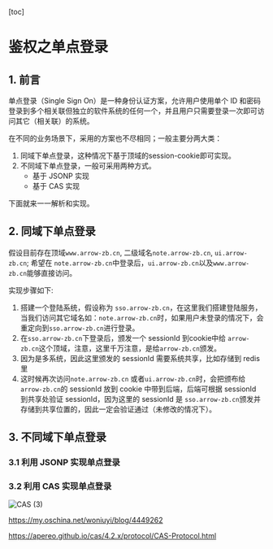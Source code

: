 [toc]

# 鉴权之单点登录

## 1. 前言

单点登录（Single Sign On）是一种身份认证方案，允许用户使用单个 ID 和密码登录到多个相关联但独立的软件系统的任何一个，并且用户只需要登录一次即可访问其它（相关联）的系统。

在不同的业务场景下，采用的方案也不尽相同；一般主要分两大类：

1. 同域下单点登录，这种情况下基于顶域的session-cookie即可实现。
2. 不同域下单点登录，一般可采用两种方式。
   - 基于 JSONP 实现
   - 基于 CAS  实现

下面就来一一解析和实现。

## 2. 同域下单点登录

假设目前存在顶域`www.arrow-zb.cn`, 二级域名`note.arrow-zb.cn`, `ui.arrow-zb.cn`; 希望在 `note.arrow-zb.cn`中登录后，`ui.arrow-zb.cn`以及`www.arrow-zb.cn`能够直接访问。

实现步骤如下:

1. 搭建一个登陆系统，假设称为 `sso.arrow-zb.cn`，在这里我们搭建登陆服务，当我们访问其它域名如：`note.arrow-zb.cn`时，如果用户未登录的情况下，会重定向到`sso.arrow-zb.cn`进行登录。
2. 在`sso.arrow-zb.cn`下登录后，颁发一个 sessionId 到cookie中给 `arrow-zb.cn`这个顶域，注意，这里千万注意，是给`arrow-zb.cn`颁发。
3. 因为是多系统，因此这里颁发的 sessionId 需要系统共享，比如存储到 redis里
4. 这时候再次访问`note.arrow-zb.cn` 或者`ui.arrow-zb.cn`时，会把颁布给`arrow-zb.cn`的 sessionId 放到 cookie 中带到后端，后端可根据 sessionId 到共享处验证 sessionId，因为这里的 sessionId 是 `sso.arrow-zb.cn`颁发并存储到共享位置的，因此一定会验证通过（未修改的情况下）。

## 3. 不同域下单点登录

### 3.1 利用 JSONP 实现单点登录



### 3.2 利用 CAS 实现单点登录

![CAS (3)](/Users/aispeech/Desktop/MyGitHub/web-study-record/零散的知识点/img/CAS-SSO.jpg)

https://my.oschina.net/woniuyi/blog/4449262

https://apereo.github.io/cas/4.2.x/protocol/CAS-Protocol.html